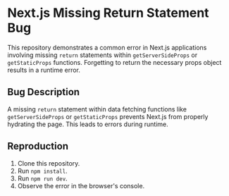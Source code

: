 # Next.js Missing Return Statement Bug

This repository demonstrates a common error in Next.js applications involving missing `return` statements within `getServerSideProps` or `getStaticProps` functions.  Forgetting to return the necessary props object results in a runtime error.

## Bug Description

A missing `return` statement within data fetching functions like `getServerSideProps` or `getStaticProps` prevents Next.js from properly hydrating the page. This leads to errors during runtime.

## Reproduction

1. Clone this repository.
2. Run `npm install`.
3. Run `npm run dev`.
4. Observe the error in the browser's console.
